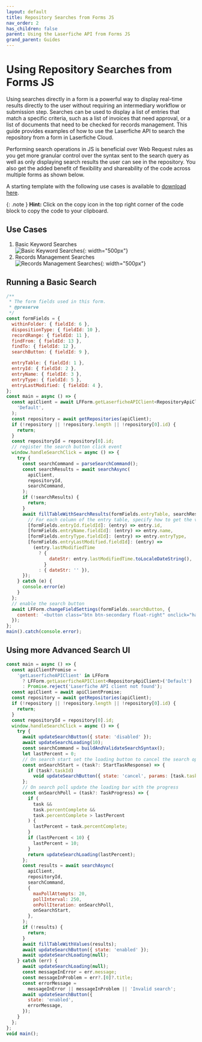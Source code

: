 ```yaml
---
layout: default
title: Repository Searches from Forms JS
nav_order: 2
has_children: false
parent: Using the Laserfiche API from Forms JS
grand_parent: Guides
---
```


<!--© 2024 Laserfiche.
See LICENSE-DOCUMENTATION and LICENSE-CODE in the project root for license information.-->

# Using Repository Searches from Forms JS
Using searches directly in a form is a powerful way to display real-time results directly to the user without requiring an intermediary workflow or submission step. Searches can be used to display a list of entries that match a specific criteria, such as a list of invoices that need approval, or a list of documents that need to be checked for records management. This guide provides examples of how to use the Laserfiche API to search the repository from a form in Laserfiche Cloud.

Performing search operations in JS is beneficial over Web Request rules as you get more granular control over the syntax sent to the search query as well as only displaying search results the user can see in the repository. You also get the added benefit of flexibility and shareability of the code across multiple forms as shown below.

A starting template with the following use cases is available to [download here](./assets/API_Template_Searches.xml).

{: .note }
**Hint:** Click on the copy icon in the top right corner of the code block to copy the code to your clipboard.

## Use Cases
1. Basic Keyword Searches  
![Basic Keyword Searches](./assets/basic-search-form.gif){: width="500px"}
2. Records Management Searches  
![Records Management Searches](./assets/records-management-search-form.gif){: width="500px"}

## Running a Basic Search
```javascript
/**
 * The form fields used in this form.
 * @preserve
 */
const formFields = {
  withinFolder: { fieldId: 6 },
  dispositionType: { fieldId: 10 },
  recordRange: { fieldId: 11 },
  findFrom: { fieldId: 13 },
  findTo: { fieldId: 12 },
  searchButton: { fieldId: 9 },

  entryTable: { fieldId: 1 },
  entryId: { fieldId: 2 },
  entryName: { fieldId: 3 },
  entryType: { fieldId: 5 },
  entryLastModified: { fieldId: 4 },
};
const main = async () => {
  const apiClient = await LFForm.getLaserficheAPIClient<RepositoryApiClient>(
    'Default',
  );
  const repository = await getRepositories(apiClient);
  if (!repository || !repository.length || !repository[0].id) {
    return;
  }
  const repositoryId = repository[0].id;
  // register the search button click event
  window.handleSearchClick = async () => {
    try {
      const searchCommand = parseSearchCommand();
      const searchResults = await searchAsync(
        apiClient,
        repositoryId,
        searchCommand,
      );
      if (!searchResults) {
        return;
      }
      await fillTableWithSearchResults(formFields.entryTable, searchResults, {
        // For each column of the entry table, specify how to get the value from the search result
        [formFields.entryId.fieldId]: (entry) => entry.id,
        [formFields.entryName.fieldId]: (entry) => entry.name,
        [formFields.entryType.fieldId]: (entry) => entry.entryType,
        [formFields.entryLastModified.fieldId]: (entry) =>
          (entry.lastModifiedTime
            ? {
                dateStr: entry.lastModifiedTime.toLocaleDateString(),
              }
            : { dateStr: '' }),
      });
    } catch (e) {
      console.error(e)
    }
  };
  // enable the search button
  await LFForm.changeFieldSettings(formFields.searchButton, {
    content: `<button class="btn btn-secondary float-right" onclick="handleSearchClick()">Search</button>`,
  });
};
main().catch(console.error);
```
## Using more Advanced Search UI
```javascript
const main = async () => {
  const apiClientPromise =
    'getLaserficheAPIClient' in LFForm
      ? LFForm.getLaserficheAPIClient<RepositoryApiClient>('Default')
      : Promise.reject('Laserfiche API client not found');
  const apiClient = await apiClientPromise;
  const repository = await getRepositories(apiClient);
  if (!repository || !repository.length || !repository[0].id) {
    return;
  }
  const repositoryId = repository[0].id;
  window.handleSearchClick = async () => {
    try {
      await updateSearchButton({ state: 'disabled' });
      await updateSearchLoading(10);
      const searchCommand = buildAndValidateSearchSyntax();
      let lastPercent = 0;
      // On search start set the loading button to cancel the search operation
      const onSearchStart = (task?: StartTaskResponse) => {
        if (task?.taskId)
          void updateSearchButton({ state: 'cancel', params: [task.taskId] });
      };
      // On search poll update the loading bar with the progress
      const onSearchPoll = (task?: TaskProgress) => {
        if (
          task &&
          task.percentComplete &&
          task.percentComplete > lastPercent
        ) {
          lastPercent = task.percentComplete;
        }
        if (lastPercent < 10) {
          lastPercent = 10;
        }
        return updateSearchLoading(lastPercent);
      };
      const results = await searchAsync(
        apiClient,
        repositoryId,
        searchCommand,
        {
          maxPollAttempts: 20,
          pollInterval: 250,
          onPollIteration: onSearchPoll,
          onSearchStart,
        },
      );
      if (!results) {
        return;
      }
      await fillTableWithValues(results);
      await updateSearchButton({ state: 'enabled' });
      await updateSearchLoading(null);
    } catch (err) {
      await updateSearchLoading(null);
      const messageInError = err.message;
      const messageInProblem = err?.[0]?.title;
      const errorMessage =
        messageInError || messageInProblem || 'Invalid search';
      await updateSearchButton({
        state: 'enabled',
        errorMessage,
      });
    }
  };
};
void main();
```